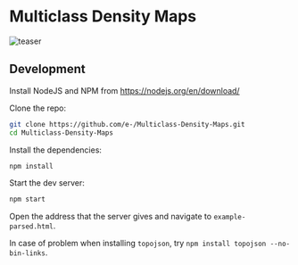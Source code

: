 # Multiclass Density Maps

![teaser](https://raw.githubusercontent.com/e-/Multiclass-Density-Maps/master/teaser.png)


## Development

Install NodeJS and NPM from https://nodejs.org/en/download/

Clone the repo:

```bash
git clone https://github.com/e-/Multiclass-Density-Maps.git
cd Multiclass-Density-Maps
```

Install the dependencies:

```bash
npm install
```

Start the dev server:

```bash
npm start
```

Open the address that the server gives and navigate to `example-parsed.html`.

In case of problem when installing `topojson`, try `npm install topojson --no-bin-links`.


